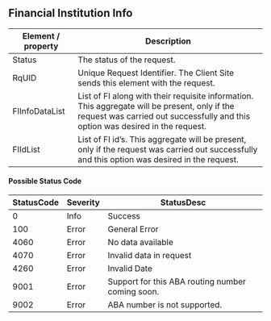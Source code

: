 ## Financial Institution Info

| Element / property | Description |
| --- | --- |
| Status | The status of the request. |
| RqUID | Unique Request Identifier. The Client Site sends this element with the request. |
| FIInfoDataList | List of FI along with their requisite information. This aggregate will be present, only if the request was carried out successfully and this option was desired in the request. |
| FIIdList | List of FI id’s. This aggregate will be present, only if the request was carried out successfully and this option was desired in the request. |

#### Possible Status Code

| StatusCode | Severity | StatusDesc |
| --- | --- | --- |
| 0 | Info | Success | 
| 100 | Error | General Error | 
| 4060 | Error | No data available | 
| 4070 | Error | Invalid data in request | 
| 4260 | Error | Invalid Date | 
| 9001 | Error | Support for this ABA routing number coming soon. | 
| 9002 | Error | ABA number is not supported. |
